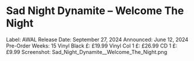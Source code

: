 # Sad Night Dynamite – Welcome The Night

Label: AWAL
Release Date: September 27, 2024
Announced: June 12, 2024
Pre-Order Weeks: 15
Vinyl Black £: £19.99
Vinyl Col 1 £: £26.99
CD 1 £: £9.99
Screenshot: Sad_Night_Dynamite__Welcome_The_Night.png